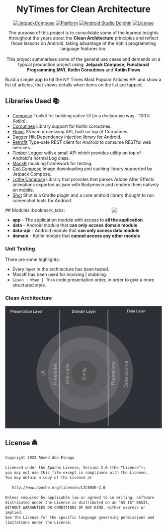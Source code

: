 <h1 align="center">NyTimes for Clean Architecture</h1>

<p align="center">
  <a href="https://developer.android.com/jetpack/androidx/releases/compose"><img alt="JetpackCompose" src="https://img.shields.io/badge/Jetpack%20Compose-1.1.0--beta03-blueviolet"/></a>
  <a href="https://developer.android.com/reference"><img alt="Platform" src="https://img.shields.io/badge/platform-android-brightgreen.svg"/></a>
  <a href="https://androidstudio.googleblog.com/2022/05/android-studio-dolphin-beta-1-now.html"><img alt="Android Studio Dolphin" src="https://img.shields.io/badge/AS%20Dolphin-2021.3.1%20Patch%204-9cf.svg"/></a>
  <a href="https://opensource.org/licenses/Apache-2.0"><img alt="License" src="https://img.shields.io/badge/License-Apache%202.0-blue.svg"/></a>
</p>

<p align="center">
The purpose of this project is to consolidate some of the learned insights throughout the years about the <b>Clean Architecture</b> principles and reflect those lessons on Android, taking advantage of the Kotlin programming language features too.
<br/><br>This project summarises some of the general use cases and demands on a typical production project using: <b>Jetpack Compose</b>, <b>Functional Programming</b>,<b>MVI</b>, <b>Kotlin Coroutines</b> and <b>Kotlin Flows</b></p> 
Build a simple app to hit the NY Times Most Popular Articles API and show a list of articles, that
shows details when items on the list are tapped.

## Libraries Used :books:

* [Compose][0] Toolkit for building native UI (in a declarative way - 100% Kotlin).
* [Coroutines][1] Library support for Kotlin coroutines.
* [Flows][2] Stream processing API, built on top of Coroutines.
* [Dagger Hilt][3] Dependency injection library for Android.
* [Retrofit][4] Type-safe REST client for Android to consume RESTful web services.
* [Timber][5] Logger with a small API which provides utility on top of Android's normal Log class.
* [MockK][6] mocking framework for testing.
* [Coil Compose][7] Image downloading and caching library supported by Jetpack Compose.
* [Lottie Compose][8] Library that provides that parses Adobe After Effects animations exported as
  json with Bodymovin and renders them natively on mobile.
* [Shot][9] Shot is a Gradle plugin and a core android library thought to run screenshot tests for
  Android.

[0]:  https://developer.android.com/jetpack

[1]:  https://github.com/Kotlin/kotlinx.coroutines

[2]:  https://kotlin.github.io/kotlinx.coroutines/kotlinx-coroutines-core/kotlinx.coroutines.flow/-flow/

[3]:  https://dagger.dev/hilt/

[4]:  https://github.com/square/retrofit

[5]:  https://github.com/JakeWharton/timber

[6]:  https://mockk.io

[7]: https://github.com/coil-kt/coil

[8]: https://airbnb.io/lottie/#/android-compose

[9]: https://github.com/pedrovgs/Shot

<img src="/art/demo.gif" align="right" width="32%"/>
## Modules :bookmark_tabs:

* **app** - The application module with access to **all the application**
* **data** - Android module that **can only access domain module**
* **data-api** - Android module that **can only access data module**
* **domain** - Kotlin module that **cannot access any other module**

### Unit Testing

There are some highlights:

* Every layer in the architecture has been tested.
* MockK has been used for mocking | stubbing.
* `Given | When | Then` code presentation order, in order to give a more structured style.

### Clean Architecture 
<p align="center">
<img src="/art/clean_architecture_dark.jpg"/>
</p>


## License :oncoming_police_car:
    Copyright 2023 Ahmed Abo Elnaga

    Licensed under the Apache License, Version 2.0 (the "License");
    you may not use this file except in compliance with the License.
    You may obtain a copy of the License at

       http://www.apache.org/licenses/LICENSE-2.0

    Unless required by applicable law or agreed to in writing, software
    distributed under the License is distributed on an "AS IS" BASIS,
    WITHOUT WARRANTIES OR CONDITIONS OF ANY KIND, either express or implied.
    See the License for the specific language governing permissions and
    limitations under the License.


